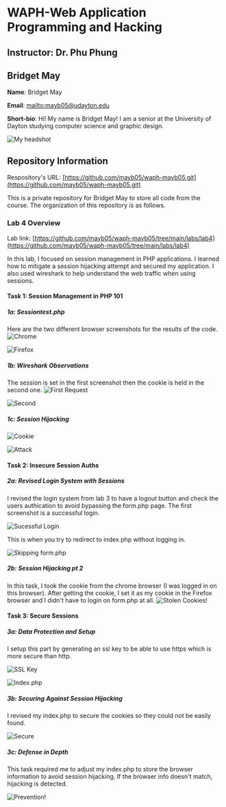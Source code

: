 # WAPH-Web Application Programming and Hacking

## Instructor: Dr. Phu Phung

## Bridget May

**Name**: Bridget May

**Email**: [mailto:mayb05@udayton.edu](mayb05@udayton.edu)

**Short-bio**: Hi! My name is Bridget May! I am a senior at the University of Dayton studying computer science and graphic design. 

![My headshot](https://media.licdn.com/dms/image/v2/D4E03AQHvk8lHxTiECQ/profile-displayphoto-shrink_200_200/profile-displayphoto-shrink_200_200/0/1713551502164?e=2147483647&v=beta&t=SuY7PS2d8f-eDm-pIhqAfLjnjmJ0WVn1xhShCborkbg)

## Repository Information

Respository's URL: [https://github.com/mayb05/waph-mayb05.git](https://github.com/mayb05/waph-mayb05.git)

This is a private repository for Bridget May to store all code from the course. The organization of this repository is as follows.

### Lab 4 Overview
Lab link: [https://github.com/mayb05/waph-mayb05/tree/main/labs/lab4](https://github.com/mayb05/waph-mayb05/tree/main/labs/lab4)

In this lab, I focused on session management in PHP applications. I learned how to mitigate a session hijacking attempt and secured my application. I also used wireshark to help understand the web traffic when using sessions. 

#### Task 1: Session Management in PHP 101
##### 1a: Sessiontest.php
Here are the two different browser screenshots for the results of the code. 
![Chrome](task1a1.png)

![Firefox](task1a2.png)


##### 1b: Wireshark Observations
The session is set in the first screenshot then the cookie is held in the second one. 
![First Request](task1b1.png)

![Second](task1b2.png)

##### 1c: Session Hijacking

![Cookie](task1c1.png)

![Attack](task1c2.png)

#### Task 2: Insecure Session Auths
##### 2a: Revised Login System with Sessions
I revised the login system from lab 3 to have a logout button and check the users authication to avoid bypassing the form.php page. The first screenshot is a successful login.

![Sucessful Login](task2a1.png)

This is when you try to redirect to index.php without logging in.

![Skipping form.php](task2a2.png)

##### 2b: Session Hijacking pt 2
In this task, I took the cookie from the chrome browser (I was logged in on this browser). After getting the cookie, I set it as my cookie in the Firefox browser and I didn't have to login on form.php at all. 
![Stolen Cookies!](task2b.png)

#### Task 3: Secure Sessions
##### 3a: Data Protection and Setup
I setup this part by generating an ssl key to be able to use https which is more secure than http. 

![SSL Key](task3a.png)

![Index.php](task3a2.png)

##### 3b: Securing Against Session Hijacking
I revised my index.php to secure the cookies so they could not be easily found. 

![Secure](Task3b1.png)

##### 3c: Defense in Depth
This task required me to adjust my index.php to store the browser information to avoid session hijacking. If the browser info doesn't match, hijacking is detected. 

![Prevention!](task4b2.png)
